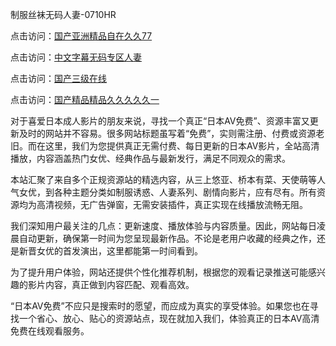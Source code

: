 制服丝袜无码人妻-0710HR

点击访问：<a href="https://heiliaowzu4ur.pages.dev">国产亚洲精品自在久久77</a>

点击访问：<a href="https://heiliaoxwd5i8.pages.dev">中文字幕无码专区人妻</a>

点击访问：<a href="https://heiliaowzu4ur.pages.dev">国产三级在线</a>

点击访问：<a href="https://heiliaoga6s9v.pages.dev">国产精品精品久久久久久一</a>

对于喜爱日本成人影片的朋友来说，寻找一个真正“日本AV免费”、资源丰富又更新及时的网站并不容易。很多网站标题虽写着“免费”，实则需注册、付费或资源老旧。而在这里，我们为您提供真正无需付费、每日更新的日本AV影片，全站高清播放，内容涵盖热门女优、经典作品与最新发行，满足不同观众的需求。

本站汇聚了来自多个正规资源站的精选内容，从三上悠亚、桥本有菜、天使萌等人气女优，到各种主题分类如制服诱惑、人妻系列、剧情向影片，应有尽有。所有资源均为高清视频，无广告弹窗，无需安装插件，真正实现在线播放流畅无阻。

我们深知用户最关注的几点：更新速度、播放体验与内容质量。因此，网站每日凌晨自动更新，确保第一时间为您呈现最新作品。不论是老用户收藏的经典之作，还是新晋女优的首发演出，这里都能第一时间看到。

为了提升用户体验，网站还提供个性化推荐机制，根据您的观看记录推送可能感兴趣的影片内容，真正做到内容匹配、观看高效。

“日本AV免费”不应只是搜索时的愿望，而应成为真实的享受体验。如果您也在寻找一个省心、放心、贴心的资源站点，现在就加入我们，体验真正的日本AV高清免费在线观看服务。

<span style="display:none;">[Canonical link](https://github.com/sht20250710/riben653)</span>
